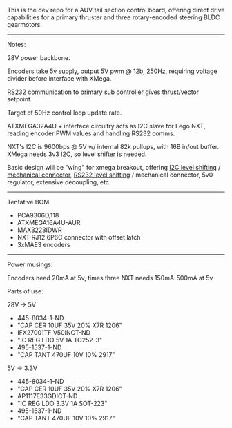 This is the dev repo for a AUV tail section control board, offering direct drive capabilities for a primary thruster and three rotary-encoded steering BLDC gearmotors.

-----

Notes:

28V power backbone.

Encoders take 5v supply, output 5V pwm @ 12b, 250Hz, requiring voltage divider before interface with XMega.

RS232 communication to primary sub controller gives thrust/vector setpoint.

Target of 50Hz control loop update rate.

ATXMEGA32A4U + interface circuitry acts as I2C slave for Lego NXT, reading encoder PWM values and handling RS232 comms.

NXT's I2C is 9600bps @ 5V w/ internal 82k pullups, with 16B in/out buffer. XMega needs 3v3 I2C, so level shifter is needed.

Basic design will be "wing" for xmega breakout, offering [I2C level shifting](http://www.nxp.com/documents/data_sheet/PCA9306.pdf) / [mechanical connector](http://cgi.ebay.com/ws/eBayISAPI.dll?ViewItem&item=110980215829), [RS232 level shifting](http://datasheets.maximintegrated.com/en/ds/MAX3222-MAX3241.pdf) / mechanical connector, 5v0 regulator, extensive decoupling, etc.

-----

Tentative BOM

* PCA9306D,118
* ATXMEGA16A4U-AUR
* MAX3223IDWR
* NXT RJ12 6P6C connector with offset latch
* 3xMAE3 encoders

-----

Power musings:

Encoders need 20mA at 5v, times three
NXT needs 150mA-500mA at 5v

Parts of use:

28V -> 5V

* 445-8034-1-ND
 * "CAP CER 10UF 35V 20% X7R 1206"
* IFX27001TF V50INCT-ND 
 * "IC REG LDO 5V 1A TO252-3"
* 495-1537-1-ND
 * "CAP TANT 470UF 10V 10% 2917"

5V -> 3.3V

* 445-8034-1-ND
 * "CAP CER 10UF 35V 20% X7R 1206"
* AP1117E33GDICT-ND
 * "IC REG LDO 3.3V 1A SOT-223"
* 495-1537-1-ND
 * "CAP TANT 470UF 10V 10% 2917"

